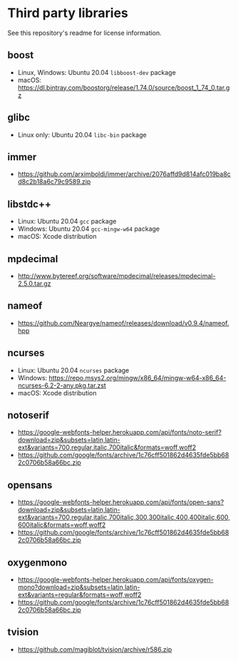 # Third party libraries

See this repository's readme for license information.

## boost
- Linux, Windows: Ubuntu 20.04 `libboost-dev` package
- macOS: https://dl.bintray.com/boostorg/release/1.74.0/source/boost_1_74_0.tar.gz

## glibc
- Linux only: Ubuntu 20.04 `libc-bin` package

## immer
- https://github.com/arximboldi/immer/archive/2076affd9d814afc019ba8cd8c2b18a6c79c9589.zip

## libstdc++
- Linux: Ubuntu 20.04 `gcc` package
- Windows: Ubuntu 20.04 `gcc-mingw-w64` package
- macOS: Xcode distribution

## mpdecimal
- http://www.bytereef.org/software/mpdecimal/releases/mpdecimal-2.5.0.tar.gz

## nameof
- https://github.com/Neargye/nameof/releases/download/v0.9.4/nameof.hpp

## ncurses
- Linux: Ubuntu 20.04 `ncurses` package
- Windows: https://repo.msys2.org/mingw/x86_64/mingw-w64-x86_64-ncurses-6.2-2-any.pkg.tar.zst
- macOS: Xcode distribution

## notoserif
- https://google-webfonts-helper.herokuapp.com/api/fonts/noto-serif?download=zip&subsets=latin,latin-ext&variants=700,regular,italic,700italic&formats=woff,woff2
- https://github.com/google/fonts/archive/1c76cff501862d4635fde5bb682c0706b58a66bc.zip

## opensans
- https://google-webfonts-helper.herokuapp.com/api/fonts/open-sans?download=zip&subsets=latin,latin-ext&variants=700,regular,italic,700italic,300,300italic,400,400italic,600,600italic&formats=woff,woff2
- https://github.com/google/fonts/archive/1c76cff501862d4635fde5bb682c0706b58a66bc.zip

## oxygenmono
- https://google-webfonts-helper.herokuapp.com/api/fonts/oxygen-mono?download=zip&subsets=latin,latin-ext&variants=regular&formats=woff,woff2
- https://github.com/google/fonts/archive/1c76cff501862d4635fde5bb682c0706b58a66bc.zip

## tvision
- https://github.com/magiblot/tvision/archive/r586.zip
